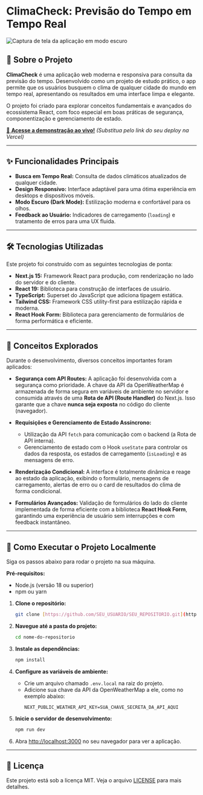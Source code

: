 # ClimaCheck: Previsão do Tempo em Tempo Real

![Captura de tela da aplicação em modo escuro]("public/print.png")

## 📖 Sobre o Projeto

**ClimaCheck** é uma aplicação web moderna e responsiva para consulta da previsão do tempo. Desenvolvido como um projeto de estudo prático, o app permite que os usuários busquem o clima de qualquer cidade do mundo em tempo real, apresentando os resultados em uma interface limpa e elegante.

O projeto foi criado para explorar conceitos fundamentais e avançados do ecossistema React, com foco especial em boas práticas de segurança, componentização e gerenciamento de estado.

[🔗 **Acesse a demonstração ao vivo!**](https://SEU_LINK_AQUI.vercel.app/) _(Substitua pelo link do seu deploy na Vercel)_

---

## ✨ Funcionalidades Principais

-   **Busca em Tempo Real:** Consulta de dados climáticos atualizados de qualquer cidade.
-   **Design Responsivo:** Interface adaptável para uma ótima experiência em desktops e dispositivos móveis.
-   **Modo Escuro (Dark Mode):** Estilização moderna e confortável para os olhos.
-   **Feedback ao Usuário:** Indicadores de carregamento (`loading`) e tratamento de erros para uma UX fluida.

---

## 🛠️ Tecnologias Utilizadas

Este projeto foi construído com as seguintes tecnologias de ponta:

-   **Next.js 15:** Framework React para produção, com renderização no lado do servidor e do cliente.
-   **React 19:** Biblioteca para construção de interfaces de usuário.
-   **TypeScript:** Superset do JavaScript que adiciona tipagem estática.
-   **Tailwind CSS:** Framework CSS utility-first para estilização rápida e moderna.
-   **React Hook Form:** Biblioteca para gerenciamento de formulários de forma performática e eficiente.

---

## 🧠 Conceitos Explorados

Durante o desenvolvimento, diversos conceitos importantes foram aplicados:

-   **Segurança com API Routes:** A aplicação foi desenvolvida com a segurança como prioridade. A chave da API da OpenWeatherMap é armazenada de forma segura em variáveis de ambiente no servidor e consumida através de uma **Rota de API (Route Handler)** do Next.js. Isso garante que a chave **nunca seja exposta** no código do cliente (navegador).

-   **Requisições e Gerenciamento de Estado Assíncrono:**

    -   Utilização da API `fetch` para comunicação com o backend (a Rota de API interna).
    -   Gerenciamento de estado com o Hook `useState` para controlar os dados da resposta, os estados de carregamento (`isLoading`) e as mensagens de erro.

-   **Renderização Condicional:** A interface é totalmente dinâmica e reage ao estado da aplicação, exibindo o formulário, mensagens de carregamento, alertas de erro ou o card de resultados do clima de forma condicional.

-   **Formulários Avançados:** Validação de formulários do lado do cliente implementada de forma eficiente com a biblioteca **React Hook Form**, garantindo uma experiência de usuário sem interrupções e com feedback instantâneo.

---

## 🚀 Como Executar o Projeto Localmente

Siga os passos abaixo para rodar o projeto na sua máquina.

**Pré-requisitos:**

-   Node.js (versão 18 ou superior)
-   npm ou yarn

1.  **Clone o repositório:**

    ```bash
    git clone [https://github.com/SEU_USUARIO/SEU_REPOSITORIO.git](https://github.com/SEU_USUARIO/SEU_REPOSITORIO.git)
    ```

2.  **Navegue até a pasta do projeto:**

    ```bash
    cd nome-do-repositorio
    ```

3.  **Instale as dependências:**

    ```bash
    npm install
    ```

4.  **Configure as variáveis de ambiente:**

    -   Crie um arquivo chamado `.env.local` na raiz do projeto.
    -   Adicione sua chave da API da OpenWeatherMap a ele, como no exemplo abaixo:
        ```
        NEXT_PUBLIC_WEATHER_API_KEY=SUA_CHAVE_SECRETA_DA_API_AQUI
        ```

5.  **Inicie o servidor de desenvolvimento:**

    ```bash
    npm run dev
    ```

6.  Abra [http://localhost:3000](http://localhost:3000) no seu navegador para ver a aplicação.

---

## 📄 Licença

Este projeto está sob a licença MIT. Veja o arquivo [LICENSE](LICENSE) para mais detalhes.

